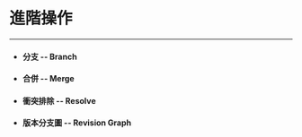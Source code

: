 # 進階操作

---

* #### 分支 -- Branch
* #### 合併 -- Merge
* #### 衝突排除 -- Resolve
* #### 版本分支圖 -- Revision Graph



